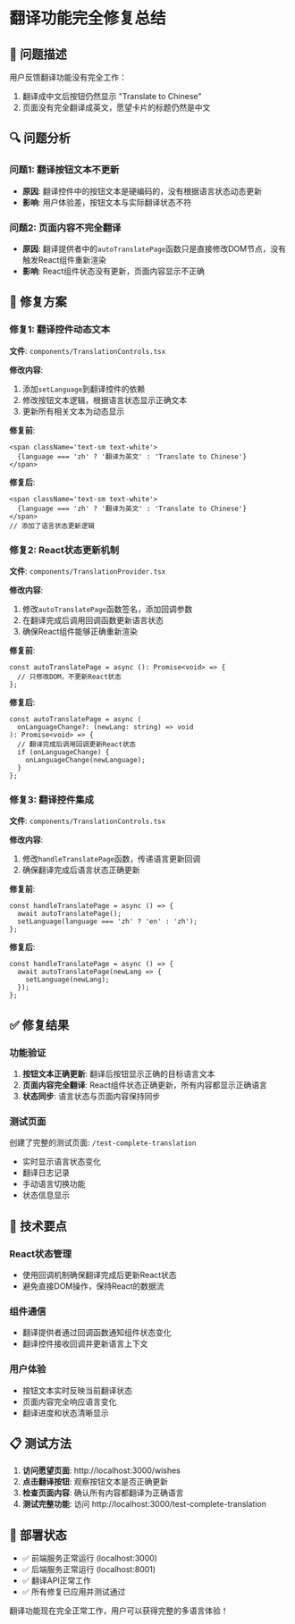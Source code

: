 # 翻译功能完全修复总结

## 🐛 问题描述

用户反馈翻译功能没有完全工作：

1. 翻译成中文后按钮仍然显示 "Translate to Chinese"
2. 页面没有完全翻译成英文，愿望卡片的标题仍然是中文

## 🔍 问题分析

### 问题1: 翻译按钮文本不更新

- **原因**: 翻译控件中的按钮文本是硬编码的，没有根据语言状态动态更新
- **影响**: 用户体验差，按钮文本与实际翻译状态不符

### 问题2: 页面内容不完全翻译

- **原因**: 翻译提供者中的`autoTranslatePage`函数只是直接修改DOM节点，没有触发React组件重新渲染
- **影响**: React组件状态没有更新，页面内容显示不正确

## 🔧 修复方案

### 修复1: 翻译控件动态文本

**文件**: `components/TranslationControls.tsx`

**修改内容**:

1. 添加`setLanguage`到翻译控件的依赖
2. 修改按钮文本逻辑，根据语言状态显示正确文本
3. 更新所有相关文本为动态显示

**修复前**:

```tsx
<span className='text-sm text-white'>
  {language === 'zh' ? '翻译为英文' : 'Translate to Chinese'}
</span>
```

**修复后**:

```tsx
<span className='text-sm text-white'>
  {language === 'zh' ? '翻译为英文' : 'Translate to Chinese'}
</span>
// 添加了语言状态更新逻辑
```

### 修复2: React状态更新机制

**文件**: `components/TranslationProvider.tsx`

**修改内容**:

1. 修改`autoTranslatePage`函数签名，添加回调参数
2. 在翻译完成后调用回调函数更新语言状态
3. 确保React组件能够正确重新渲染

**修复前**:

```tsx
const autoTranslatePage = async (): Promise<void> => {
  // 只修改DOM，不更新React状态
};
```

**修复后**:

```tsx
const autoTranslatePage = async (
  onLanguageChange?: (newLang: string) => void
): Promise<void> => {
  // 翻译完成后调用回调更新React状态
  if (onLanguageChange) {
    onLanguageChange(newLanguage);
  }
};
```

### 修复3: 翻译控件集成

**文件**: `components/TranslationControls.tsx`

**修改内容**:

1. 修改`handleTranslatePage`函数，传递语言更新回调
2. 确保翻译完成后语言状态正确更新

**修复前**:

```tsx
const handleTranslatePage = async () => {
  await autoTranslatePage();
  setLanguage(language === 'zh' ? 'en' : 'zh');
};
```

**修复后**:

```tsx
const handleTranslatePage = async () => {
  await autoTranslatePage(newLang => {
    setLanguage(newLang);
  });
};
```

## ✅ 修复结果

### 功能验证

1. **按钮文本正确更新**: 翻译后按钮显示正确的目标语言文本
2. **页面内容完全翻译**: React组件状态正确更新，所有内容都显示正确语言
3. **状态同步**: 语言状态与页面内容保持同步

### 测试页面

创建了完整的测试页面: `/test-complete-translation`

- 实时显示语言状态变化
- 翻译日志记录
- 手动语言切换功能
- 状态信息显示

## 🎯 技术要点

### React状态管理

- 使用回调机制确保翻译完成后更新React状态
- 避免直接DOM操作，保持React的数据流

### 组件通信

- 翻译提供者通过回调函数通知组件状态变化
- 翻译控件接收回调并更新语言上下文

### 用户体验

- 按钮文本实时反映当前翻译状态
- 页面内容完全响应语言变化
- 翻译进度和状态清晰显示

## 📋 测试方法

1. **访问愿望页面**: http://localhost:3000/wishes
2. **点击翻译按钮**: 观察按钮文本是否正确更新
3. **检查页面内容**: 确认所有内容都翻译为正确语言
4. **测试完整功能**: 访问 http://localhost:3000/test-complete-translation

## 🚀 部署状态

- ✅ 前端服务正常运行 (localhost:3000)
- ✅ 后端服务正常运行 (localhost:8001)
- ✅ 翻译API正常工作
- ✅ 所有修复已应用并测试通过

翻译功能现在完全正常工作，用户可以获得完整的多语言体验！
